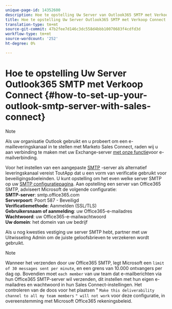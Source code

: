 ```yaml
---
unique-page-id: 14352600
description: Hoe te opstelling Uw Server van Outlook365 SMTP met Verkoop Connect - Marketo Docs - de Documentatie van het Product
title: Hoe te opstelling Uw Server Outlook365 SMTP met Verkoop Connect
translation-type: tm+mt
source-git-commit: 47b2fee7d146c3dc558d4bbb10070683f4cdfd3d
workflow-type: tm+mt
source-wordcount: '252'
ht-degree: 0%

---
```



# Hoe te opstelling Uw Server Outlook365 SMTP met Verkoop Connect {#how-to-set-up-your-outlook-smtp-server-with-sales-connect}

>[!NOTE]
>
>Als uw organisatie Outlook gebruikt en u probeert om een e-mailleveringskanaal in te stellen met Marketo Sales Connect, raden wij u aan verbinding te maken met uw Exchange-server [met onze functie](http://docs.marketo.com/x/Z4AOAQ)voor e-mailverbinding.

Voor het instellen van een aangepaste [SMTP](http://docs.marketo.com/x/zYTS) -server als alternatief leveringskanaal vereist ToutApp dat u een vorm van verificatie gebruikt voor beveiligingsdoeleinden. U kunt opstelling om het even welke server SMTP op uw [SMTP configuratiepagina](http://toutapp.com/next#settings/email-servers/smtp/configure). Aan opstelling een server van Office365 SMTP, adviseert Microsoft de volgende configuratie:\
**SMTP-server**: smtp.office365.com\
**Serverpoort**: Poort 587 - Beveiligd\
**Verificatiemethode**: Aanmelden (SSL/TLS)\
**Gebruikersnaam of aanmelding**: uw Office365-e-mailadres\
**Wachtwoord**: uw Office365-e-mailwachtwoord\
**Uw domein**: het domein van uw bedrijf

Als u nog kwesties vestiging uw server SMTP hebt, partner met uw Uitwisseling Admin om de juiste geloofsbrieven te verzekeren wordt gebruikt.

>[!NOTE]
>
>Wanneer het verzenden door uw Office365 SMTP, legt Microsoft een `limit of 30 messages sent per minute`, en een grens van 10.000 ontvangers per dag op. Bovendien moet `each member` van uw team dat e-mailberichten via hun Office365 SMTP-server wil verzenden, dit instellen met hun eigen e-mailadres en wachtwoord in hun Sales Connect-instellingen. Het controleren van de doos voor het plaatsen &quot; `Make this deliverability channel to all my team members` `" will not work` voor deze configuratie, in overeenstemming met Microsoft Office365 rekeningsbeleid.

